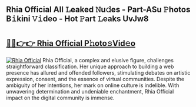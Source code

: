 ## Rhia Official All 𝙻eaked 𝙽u𝚍es - Part-ASu 𝙿hotos B𝚒kini 𝚅𝚒deo - Hot 𝙿art 𝙻eaks UvJw8

# <h2><a href="http://ld2g3y.urlbe.top/?page=Rhia+Official">🔗🔗👉👉 Rhia Official P𝚑oto𝚜Vid𝚎o</a></h2>

[![Rhia Official](https://i.imgur.com/eBuTRDB.gif)](http://ld2g3y.urlbe.top/?page=Rhia+Official)
Rhia Official, a complex and elusive figure, challenges straightforward classification. Her unique approach to building a web presence has allured and offended followers, stimulating debates on artistic expression, consent, and the essence of virtual communities. Despite the ambiguity of her intentions, her mark on online culture is indelible. With unwavering determination and undeniable enchantment, Rhia Official impact on the digital community is immense.
